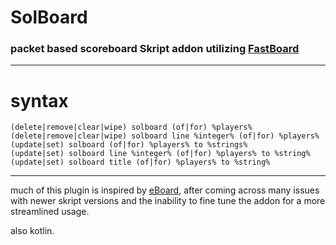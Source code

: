 # SolBoard
### packet based scoreboard Skript addon utilizing [FastBoard](https://github.com/MrMicky-FR/FastBoard)

---

# syntax

```
(delete|remove|clear|wipe) solboard (of|for) %players%
(delete|remove|clear|wipe) solboard line %integer% (of|for) %players%
(update|set) solboard (of|for) %players% to %strings%
(update|set) solboard line %integer% (of|for) %players% to %string%
(update|set) solboard title (of|for) %players% to %string%
```

---

much of this plugin is inspired by [eBoard](https://github.com/EthsMC/eBoard), after coming across many issues with newer skript versions
and the inability to fine tune the addon for a more streamlined usage.

also kotlin.